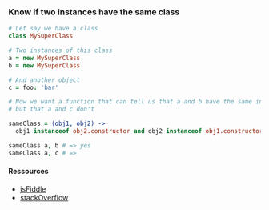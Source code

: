 ### Know if two instances have the same class

~~~~~coffee
# Let say we have a class
class MySuperClass

# Two instances of this class
a = new MySuperClass
b = new MySuperClass

# And another object
c = foo: 'bar'

# Now we want a function that can tell us that a and b have the same instance,
# but that a and c don't

sameClass = (obj1, obj2) ->
  obj1 instanceof obj2.constructor and obj2 instanceof obj1.constructor

sameClass a, b # => yes
sameClass a, c # => 
~~~~~

#### Ressources

- [jsFiddle](http://jsfiddle.net/xouabita/6y1wxz1m/)
- [stackOverflow](http://stackoverflow.com/questions/1249531/how-to-get-a-javascript-objects-class)
